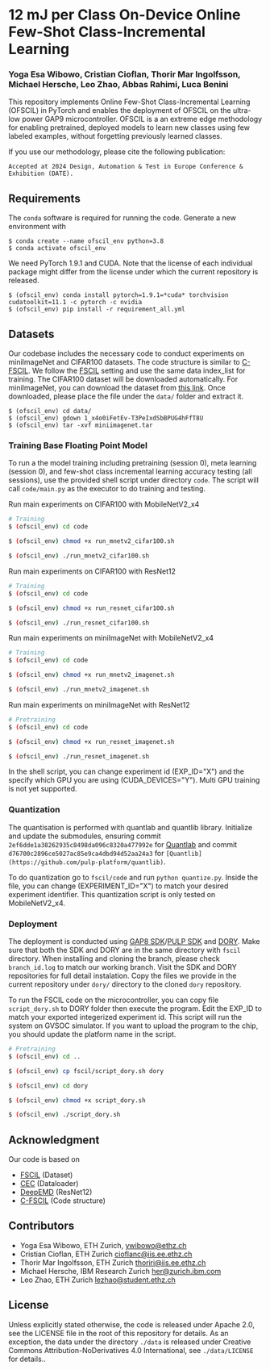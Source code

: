 # 12 mJ per Class On-Device Online Few-Shot Class-Incremental Learning

### Yoga Esa Wibowo, Cristian Cioflan, Thorir Mar Ingolfsson, Michael Hersche, Leo Zhao, Abbas Rahimi, Luca Benini


This repository implements Online Few-Shot Class-Incremental Learning (OFSCIL) in PyTorch and enables the deployment of OFSCIL on the ultra-low power GAP9 microcontroller. OFSCIL is a an extreme edge methodology for enabling pretrained, deployed models to learn new classes using few labeled examples, without forgetting previously learned classes. 

If you use our methodology, please cite the following publication:

```
Accepted at 2024 Design, Automation & Test in Europe Conference & Exhibition (DATE).
```


## Requirements

The `conda` software is required for running the code. Generate a new environment with

```
$ conda create --name ofscil_env python=3.8
$ conda activate ofscil_env
```

We need PyTorch 1.9.1 and CUDA. Note that the license of each individual package might differ from the license under which the current repository is released.

```
$ (ofscil_env) conda install pytorch=1.9.1=*cuda* torchvision cudatoolkit=11.1 -c pytorch -c nvidia
$ (ofscil_env) pip install -r requirement_all.yml
```
## Datasets

Our codebase includes the necessary code to conduct experiments on miniImageNet and CIFAR100 datasets. The code structure is similar to [C-FSCIL](http://arxiv.org/abs/2203.16588). We follow the [FSCIL](https://github.com/xyutao/fscil) setting and use the same data index_list for training. The CIFAR100 dataset will be downloaded automatically. For miniImageNet, you can download the dataset from [this link](https://drive.google.com/drive/folders/11LxZCQj2FRCs0JTsf_dafvTHqFn2yGSN?usp=sharing). Once downloaded, please place the file under the `data/` folder and extract it.

```    
$ (ofscil_env) cd data/
$ (ofscil_env) gdown 1_x4o0iFetEv-T3PeIxdSbBPUG4hFfT8U
$ (ofscil_env) tar -xvf miniimagenet.tar 
```


### Training Base Floating Point Model

To run a the model training including pretraining (session 0), meta learning (session 0), and few-shot class incremental learning accuracy testing (all sessions), use the provided shell script under directory `code`. The script will call `code/main.py` as the executor to do training and testing.

Run main experiments on CIFAR100 with MobileNetV2_x4
```bash
# Training
$ (ofscil_env) cd code

$ (ofscil_env) chmod +x run_mnetv2_cifar100.sh

$ (ofscil_env) ./run_mnetv2_cifar100.sh
```

Run main experiments on CIFAR100 with ResNet12
```bash
# Training
$ (ofscil_env) cd code

$ (ofscil_env) chmod +x run_resnet_cifar100.sh

$ (ofscil_env) ./run_resnet_cifar100.sh
```

Run main experiments on miniImageNet with MobileNetV2_x4
```bash
# Training
$ (ofscil_env) cd code

$ (ofscil_env) chmod +x run_mnetv2_imagenet.sh

$ (ofscil_env) ./run_mnetv2_imagenet.sh
```


Run main experiments on miniImageNet with ResNet12
```bash
# Pretraining
$ (ofscil_env) cd code

$ (ofscil_env) chmod +x run_resnet_imagenet.sh

$ (ofscil_env) ./run_resnet_imagenet.sh
```

In the shell script, you can change experiment id (EXP_ID="X") and the specify which GPU you are using (CUDA_DEVICES="Y"). Multi GPU training is not yet supported. 


### Quantization

The quantisation is performed with quantlab and quantlib library. Initialize and update the submodules, ensuring commit `2ef6dde1a38262935c8498da096c8320a477992e` for [Quantlab](https://github.com/pulp-platform/quantlab) and commit `d76700c2896ce5027ac85e9ca4dbd94d52aa24a3` for `[Quantlib](https://github.com/pulp-platform/quantlib)`.

To do quantization go to `fscil/code` and run `python quantize.py`. Inside the file, you can change (EXPERIMENT_ID="X") to match your desired experiment identifier. This quantization script is only tested on MobileNetV2_x4.

### Deployment

The deployment is conducted using [GAP8 SDK](https://github.com/GreenWaves-Technologies/gap_sdk)/[PULP SDK](https://github.com/pulp-platform/pulp-sdk) and [DORY](https://github.com/pulp-platform/dory). Make sure that both the SDK and DORY are in the same directory with `fscil` directory. When installing and cloning the branch, please check `branch_id.log` to match our working branch. Visit the SDK and DORY repositories for full detail instalation. Copy the files we provide in the current repository under `dory/` directory to the cloned `dory` repository. 

To run the FSCIL code on the microcontroller, you can copy file `script_dory.sh` to DORY folder then execute the program. Edit the EXP_ID to match your exported integerized experiment id. This script will run the system on GVSOC simulator. If you want to upload the program to the chip, you should update the platform name in the script.

```bash
# Pretraining
$ (ofscil_env) cd ..

$ (ofscil_env) cp fscil/script_dory.sh dory

$ (ofscil_env) cd dory

$ (ofscil_env) chmod +x script_dory.sh

$ (ofscil_env) ./script_dory.sh
```

## Acknowledgment

Our code is based on 
- [FSCIL](https://github.com/xyutao/fscil) (Dataset)
- [CEC](https://github.com/icoz69/CEC-CVPR2021) (Dataloader)
- [DeepEMD](https://github.com/icoz69/DeepEMD) (ResNet12)
- [C-FSCIL](http://arxiv.org/abs/2203.16588) (Code structure)


## Contributors

* Yoga Esa Wibowo, ETH Zurich, [ywibowo@ethz.ch](ywibowo@ethz.ch)
* Cristian Cioflan, ETH Zurich [cioflanc@iis.ee.ethz.ch](cioflanc@iis.ee.ethz.ch)
* Thorir Mar Ingolfsson, ETH Zurich [thoriri@iis.ee.ethz.ch](thoriri@iis.ee.ethz.ch)
* Michael Hersche, IBM Research Zurich [her@zurich.ibm.com](her@zurich.ibm.com)
* Leo Zhao, ETH Zurich [lezhao@student.ethz.ch](lezhao@student.ethz.ch)


## License

Unless explicitly stated otherwise, the code is released under Apache 2.0, see the LICENSE file in the root of this repository for details.
As an exception, the data under the directory `./data` is released under Creative Commons Attribution-NoDerivatives 4.0 International, see `./data/LICENSE` for details..


